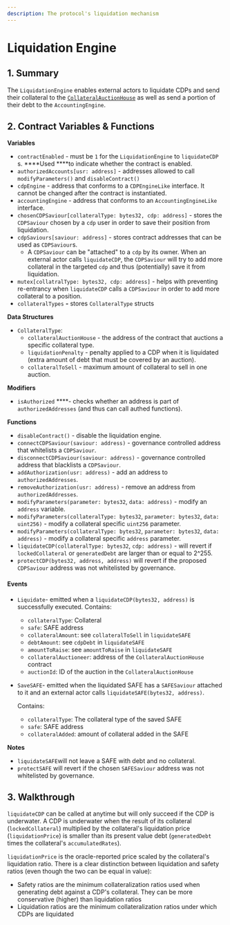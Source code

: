 ```yaml
---
description: The protocol's liquidation mechanism
---
```


# Liquidation Engine

## 1. Summary <a id="1-introduction-summary"></a>

The `LiquidationEngine` enables external actors to liquidate CDPs and send their collateral to the [`CollateralAuctionHouse`](https://reflexer-labs.gitbook.io/geb/system-contracts/untitled/untitled-2) as well as send a portion of their debt to the `AccountingEngine`.

## 2. Contract Variables & Functions <a id="2-contract-details"></a>

**Variables**

* `contractEnabled` - must be `1` for the `LiquidationEngine` to `liquidateCDP` s. ****Used ****to indicate whether the contract is enabled.
* `authorizedAccounts[usr: address]` - addresses allowed to call `modifyParameters()` and `disableContract()`
* `cdpEngine` - address that conforms to a `CDPEngineLike` interface. It cannot be changed after the contract is instantiated.
* `accountingEngine` - address that conforms to an `AccountingEngineLike` interface.
* `chosenCDPSaviour[collateralType: bytes32, cdp: address]` - stores the `CDPSaviour` chosen by a `cdp` user in order to save their position from liquidation.
* `cdpSaviours[saviour: address]` - stores contract addresses that can be used as `CDPSaviour`s.
  * A `CDPSaviour` can be "attached" to a `cdp` by its owner. When an external actor calls `liquidateCDP`, the `CDPSaviour` will try to add more collateral in the targeted `cdp` and thus \(potentially\) save it from liquidation.
* `mutex[collatralType: bytes32, cdp: address]` - helps with preventing re-entrancy when `liquidateCDP` calls a `CDPSaviour` in order to add more collateral to a position.
* `collateralTypes` **-** stores `CollateralType` structs

**Data Structures**

* `CollateralType`:
  * `collateralAuctionHouse` - the address of the contract that auctions a specific collateral type.
  * `liquidationPenalty` - penalty applied to a CDP when it is liquidated \(extra amount of debt that must be covered by an auction\).
  * `collateralToSell` - maximum amount of collateral to sell in one auction.

**Modifiers**

* `isAuthorized` ****- checks whether an address is part of `authorizedAddresses` \(and thus can call authed functions\).

**Functions**

* `disableContract()` - disable the liquidation engine.
* `connectCDPSaviour(saviour: address)` - governance controlled address that whitelists a `CDPSaviour`.
* `disconnectCDPSaviour(saviour: address)` - governance controlled address that blacklists a `CDPSaviour`.
* `addAuthorization(usr: address)` - add an address to `authorizedAddresses`.
* `removeAuthorization(usr: address)` - remove an address from `authorizedAddresses`.
* `modifyParameters(parameter: bytes32`, `data: address)` - modify an `address` variable.
* `modifyParameters(collateralType: bytes32`, `parameter: bytes32`, `data: uint256)` - modify a collateral specific `uint256` parameter.
* `modifyParameters(collateralType: bytes32`, `parameter: bytes32`, `data: address)` - modify a collateral specific `address` parameter.
* `liquidateCDP(collateralType: bytes32`, `cdp: address)` - will revert if `lockedCollateral` or `generatedDebt` are larger than or equal to 2^255.
* `protectCDP(bytes32, address, address)` will revert if the proposed `CDPSaviour` address was not whitelisted by governance.

#### **Events** <a id="events"></a>

* `Liquidate`- emitted when a `liquidateCDP(bytes32, address)` is successfully executed. Contains:

  * `collateralType`: Collateral
  * `safe`: SAFE address
  * `collateralAmount`: see `collateralToSell` in `liquidateSAFE`
  * `debtAmount`: see `cdpDebt` in `liquidateSAFE`
  * `amountToRaise`: see `amountToRaise` in `liquidateSAFE`
  * `collateralAuctioneer`: address of the `CollateralAuctionHouse` contract
  * `auctionId`: ID of the auction in the `CollateralAuctionHouse` 

* `SaveSAFE`- emitted when the liquidated SAFE has a `SAFESaviour` attached to it and an external actor calls `liquidateSAFE(bytes32, address)`.

  Contains:

  * `collateralType`: The collateral type of the saved SAFE
  * `safe`: SAFE address
  * `collateralAdded`: amount of collateral added in the SAFE

**Notes**

* `liquidateSAFE`will not leave a SAFE with debt and no collateral.
* `protectSAFE` will revert if the chosen `SAFESaviour` address was not whitelisted by governance.

## 3. Walkthrough

`liquidateCDP` can be called at anytime but will only succeed if the CDP is underwater. A CDP is underwater when the result of its collateral \(`lockedCollateral`\) multiplied by the collateral's liquidation price \(`liquidationPrice`\) is smaller than its present value debt \(`generatedDebt` times the collateral's `accumulatedRates`\). 

`liquidationPrice` is the oracle-reported price scaled by the collateral's liquidation ratio. There is a clear distinction between liquidation and safety ratios \(even though the two can be equal in value\):

* Safety ratios are the minimum collateralization ratios used when generating debt against a CDP's collateral. They can be more conservative \(higher\) than liquidation ratios
* Liquidation ratios are the minimum collateralization ratios under which CDPs are liquidated

